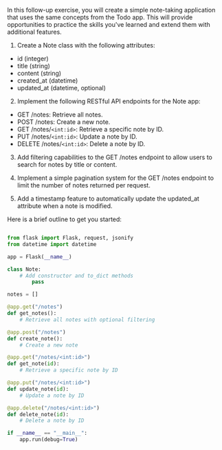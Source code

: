In this follow-up exercise, you will create a simple note-taking application that uses the same concepts from the Todo app. This will provide opportunities to practice the skills you've learned and extend them with additional features.

1. Create a Note class with the following attributes:

- id (integer)
- title (string)
- content (string)
- created_at (datetime)
- updated_at (datetime, optional)

2. Implement the following RESTful API endpoints for the Note app:

- GET /notes: Retrieve all notes.
- POST /notes: Create a new note.
- GET /notes/`<int:id>`: Retrieve a specific note by ID.
- PUT /notes/`<int:id>`: Update a note by ID.
- DELETE /notes/`<int:id>`: Delete a note by ID.

3. Add filtering capabilities to the GET /notes endpoint to allow users to search for notes by title or content.

4. Implement a simple pagination system for the GET /notes endpoint to limit the number of notes returned per request.

5. Add a timestamp feature to automatically update the updated_at attribute when a note is modified.

Here is a brief outline to get you started:

```python

from flask import Flask, request, jsonify
from datetime import datetime

app = Flask(__name__)

class Note:
    # Add constructor and to_dict methods
		pass

notes = []

@app.get("/notes")
def get_notes():
    # Retrieve all notes with optional filtering

@app.post("/notes")
def create_note():
    # Create a new note

@app.get("/notes/<int:id>")
def get_note(id):
    # Retrieve a specific note by ID

@app.put("/notes/<int:id>")
def update_note(id):
    # Update a note by ID

@app.delete("/notes/<int:id>")
def delete_note(id):
    # Delete a note by ID

if __name__ == "__main__":
    app.run(debug=True)
```